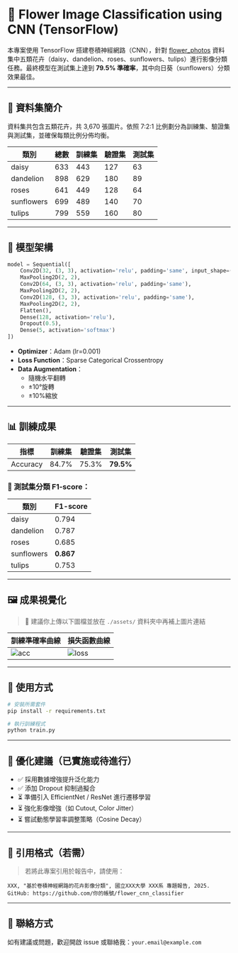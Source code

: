 
# 🌸 Flower Image Classification using CNN (TensorFlow)

本專案使用 TensorFlow 搭建卷積神經網路（CNN），針對 [flower_photos](https://www.tensorflow.org/tutorials/load_data/images) 資料集中五類花卉（daisy、dandelion、roses、sunflowers、tulips）進行影像分類任務。最終模型在測試集上達到 **79.5% 準確率**，其中向日葵（sunflowers）分類效果最佳。

---

## 📁 資料集簡介

資料集共包含五類花卉，共 3,670 張圖片。依照 7:2:1 比例劃分為訓練集、驗證集與測試集，並確保每類比例分佈均衡。

| 類別       | 總數 | 訓練集 | 驗證集 | 測試集 |
|------------|------|--------|--------|--------|
| daisy      | 633  | 443    | 127    | 63     |
| dandelion  | 898  | 629    | 180    | 89     |
| roses      | 641  | 449    | 128    | 64     |
| sunflowers | 699  | 489    | 140    | 70     |
| tulips     | 799  | 559    | 160    | 80     |

---

## 🧠 模型架構

```python
model = Sequential([
    Conv2D(32, (3, 3), activation='relu', padding='same', input_shape=(180,180,3)),
    MaxPooling2D(2, 2),
    Conv2D(64, (3, 3), activation='relu', padding='same'),
    MaxPooling2D(2, 2),
    Conv2D(128, (3, 3), activation='relu', padding='same'),
    MaxPooling2D(2, 2),
    Flatten(),
    Dense(128, activation='relu'),
    Dropout(0.5),
    Dense(5, activation='softmax')
])
```

- **Optimizer**：Adam (lr=0.001)
- **Loss Function**：Sparse Categorical Crossentropy
- **Data Augmentation**：
  - 隨機水平翻轉
  - ±10°旋轉
  - ±10%縮放

---

## 📊 訓練成果

| 指標     | 訓練集 | 驗證集 | 測試集 |
|----------|--------|--------|--------|
| Accuracy | 84.7%  | 75.3%  | **79.5%** |

### 📌 測試集分類 F1-score：

| 類別       | F1-score |
|------------|----------|
| daisy      | 0.794    |
| dandelion  | 0.787    |
| roses      | 0.685    |
| sunflowers | **0.867** |
| tulips     | 0.753    |

---

## 🖼️ 成果視覺化

> 📌 建議你上傳以下圖檔並放在 `./assets/` 資料夾中再補上圖片連結

| 訓練準確率曲線 | 損失函數曲線 |
|----------------|----------------|
| ![acc](assets/accuracy_plot.png) | ![loss](assets/loss_curve.png) |

---

## 🚀 使用方式

```bash
# 安裝所需套件
pip install -r requirements.txt

# 執行訓練程式
python train.py
```

---

## 🔧 優化建議（已實施或待進行）

- ✅ 採用數據增強提升泛化能力
- ✅ 添加 Dropout 抑制過擬合
- ⏳ 準備引入 EfficientNet / ResNet 進行遷移學習
- ⏳ 強化影像增強（如 Cutout, Color Jitter）
- ⏳ 嘗試動態學習率調整策略（Cosine Decay）

---

## 📎 引用格式（若需）

> 若將此專案引用於報告中，請使用：

```
XXX, "基於卷積神經網路的花卉影像分類", 國立XXX大學 XXX系 專題報告, 2025.
GitHub: https://github.com/你的帳號/flower_cnn_classifier
```

---

## 📮 聯絡方式

如有建議或問題，歡迎開啟 issue 或聯絡我：`your.email@example.com`
